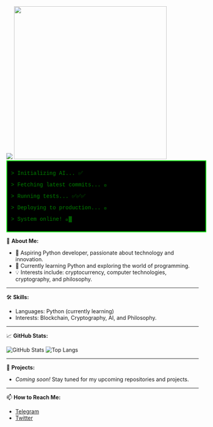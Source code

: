 <img src="https://readme-typing-svg.herokuapp.com?font=Press+Start+2P&size=18&duration=3000&color=4AF626&background=000000&center=true&vCenter=true&multiline=true&width=600&height=100&lines=>+Booting+Developer+Mode...;>+Initializing+Repositories...;>+Executing+Code...;>+Welcome+to+My+GitHub!" />

<img src="https://media.giphy.com/media/l0HlNQ03J5JxX6lva/giphy.gif" width="400" />

<style>
  @keyframes blink {
    50% { opacity: 0; }
  }
  .terminal {
    font-family: "Courier New", monospace;
    background: black;
    color: green;
    padding: 10px;
    width: 500px;
    border: 2px solid lime;
    display: inline-block;
  }
  .cursor {
    animation: blink 0.7s infinite;
  }
</style>

<div class="terminal">
  <p>> Initializing AI... ✅</p>
  <p>> Fetching latest commits... 🔄</p>
  <p>> Running tests... ✅✅✅</p>
  <p>> Deploying to production... 🚀</p>
  <p>> System online! 🎯<span class="cursor">█</span></p>
</div>

🌟 **About Me:**
- 🎯 Aspiring Python developer, passionate about technology and innovation.
- 🌱 Currently learning Python and exploring the world of programming.
- 💡 Interests include: cryptocurrency, computer technologies, cryptography, and philosophy.

---

🛠 **Skills:**
- Languages: Python (currently learning)
- Interests: Blockchain, Cryptography, AI, and Philosophy.

---

📈 **GitHub Stats:**

![GitHub Stats](https://github-readme-stats.vercel.app/api?username=N23eos&show_icons=true&theme=radical)
![Top Langs](https://github-readme-stats.vercel.app/api/top-langs/?username=N23eos&layout=compact&theme=radical)

---

🚀 **Projects:**
- *Coming soon!* Stay tuned for my upcoming repositories and projects.

---

📫 **How to Reach Me:**
- [Telegram](https://t.me/N23eo)
- [Twitter](https://twitter.com/N23eo_n)
